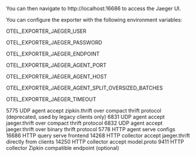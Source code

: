 You can then navigate to http://localhost:16686 to access the Jaeger UI.

You can configure the exporter with the following environment variables:

OTEL_EXPORTER_JAEGER_USER

OTEL_EXPORTER_JAEGER_PASSWORD

OTEL_EXPORTER_JAEGER_ENDPOINT

OTEL_EXPORTER_JAEGER_AGENT_PORT

OTEL_EXPORTER_JAEGER_AGENT_HOST

OTEL_EXPORTER_JAEGER_AGENT_SPLIT_OVERSIZED_BATCHES

OTEL_EXPORTER_JAEGER_TIMEOUT



5775	UDP	agent	accept zipkin.thrift over compact thrift protocol (deprecated, used by legacy clients only)
6831	UDP	agent	accept jaeger.thrift over compact thrift protocol
6832	UDP	agent	accept jaeger.thrift over binary thrift protocol
5778	HTTP	agent	serve configs
16686	HTTP	query	serve frontend
14268	HTTP	collector	accept jaeger.thrift directly from clients
14250	HTTP	collector	accept model.proto
9411	HTTP	collector	Zipkin compatible endpoint (optional)


